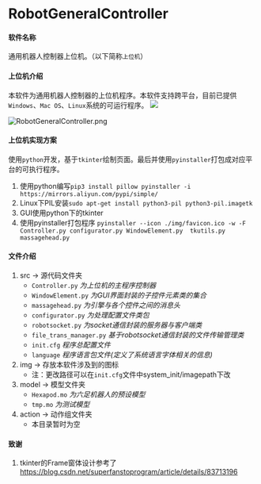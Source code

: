 # RobotGeneralController
#### 软件名称

通用机器人控制器上位机。（以下简称`上位机`）



#### 上位机介绍

本软件为通用机器人控制器的上位机程序。本软件支持跨平台，目前已提供`Windows`、`Mac OS`、`Linux`系统的可运行程序。
![](https://gitee.com/ClimbSnailQ/Project_Image/raw/master/RobotGeneralController/RobotGeneralController.png)

![RobotGeneralController.png](https://github.com/ClimbSnail/RobotGeneralController/blob/master/RobotGeneralController.png)


#### 上位机实现方案

使用`python`开发，基于`tkinter`绘制页面。最后并使用`pyinstaller`打包成对应平台的可执行程序。

1. 使用python编写`pip3 install pillow pyinstaller -i https://mirrors.aliyun.com/pypi/simple/`
2. Linux下PIL安装`sudo apt-get install python3-pil python3-pil.imagetk`
3. GUI使用python下的tkinter
4. 使用pyinstaller打包程序 `pyinstaller --icon ./img/favicon.ico -w -F Controller.py configurator.py WindowElement.py  tkutils.py massagehead.py`


#### 文件介绍
1. src -> 源代码文件夹
	* `Controller.py` _为上位机的主程序控制器_
	* `WindowElement.py` _为GUI界面封装的子控件元素类的集合_
	* `massagehead.py` _为引擎与各个控件之间的消息头_
	* `configurator.py` _为处理配置文件类包_
	* `robotsocket.py` _为socket通信封装的服务器与客户端类_
	* `file_trans_manager.py` _基于robotsocket通信封装的文件传输管理类_
	* `init.cfg` _程序总配置文件_
	* `language` _程序语言包文件(定义了系统语言字体相关的信息)_
2. img -> 存放本软件涉及到的图标
	* 注：更改路径可以在`init.cfg`文件中system_init/imagepath下改
3. model -> 模型文件夹
	* `Hexapod.mo` _为六足机器人的预设模型_
	* `tmp.mo` _为测试模型_
4. action -> 动作组文件夹
	* 本目录暂时为空

#### 致谢
1. tkinter的Frame窗体设计参考了<https://blog.csdn.net/superfanstoprogram/article/details/83713196>

